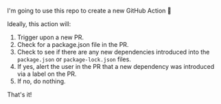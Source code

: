I'm going to use this repo to create a new GitHub Action 🎉

Ideally, this action will:
1) Trigger upon a new PR.
2) Check for a package.json file in the PR.
3) Check to see if there are any new dependencies introduced into the `package.json` or `package-lock.json` files.
4) If yes, alert the user in the PR that a new dependency was introduced via a label on the PR.
5) If no, do nothing.

That's it!
